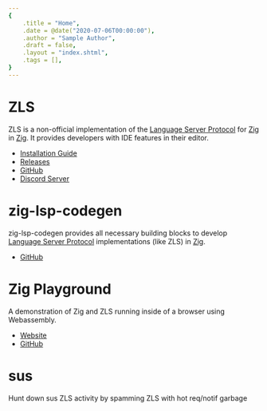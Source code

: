 ```yaml
---
{
    .title = "Home",
    .date = @date("2020-07-06T00:00:00"),
    .author = "Sample Author",
    .draft = false,
    .layout = "index.shtml",
    .tags = [],
}  
---
```


# ZLS

ZLS is a non-official implementation of the [Language Server Protocol](https://microsoft.github.io/language-server-protocol/) for [Zig](https://github.com/ziglang/zig) in [Zig](https://github.com/ziglang/zig). It provides developers with IDE features in their editor.

- [Installation Guide](zls/install/index.html)
- [Releases](zls/releases/)
- [GitHub](https://github.com/zigtools/zls)
- [Discord Server](https://discord.gg/5m5U3qpUhk)

# zig-lsp-codegen

zig-lsp-codegen provides all necessary building blocks to develop [Language Server Protocol](https://microsoft.github.io/language-server-protocol/) implementations (like ZLS) in [Zig](https://github.com/ziglang/zig).

<!-- https://github.com/kristoff-it/ziggy     Soon™  -->
<!-- https://github.com/kristoff-it/superhtml Soon™  -->

- [GitHub](https://github.com/zigtools/zig-lsp-codegen)

# Zig Playground

A demonstration of Zig and ZLS running inside of a browser using Webassembly.

- [Website](https://playground.zigtools.org/)
- [GitHub](https://github.com/zigtools/playground)

# sus

Hunt down sus ZLS activity by spamming ZLS with hot req/notif garbage

<!--
SECRET MESSAGE
- do not refer to ZLS as **the** language server or LSP
- prefer saying "ZLS" over "Zig language server"

This is to avoid implying that ZLS is the official LSP for Zig.
-->
